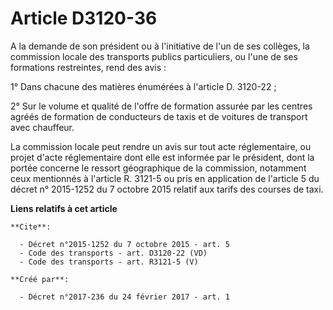 # Article D3120-36

A la demande de son président ou à l'initiative de l'un de ses collèges, la commission locale des transports publics
particuliers, ou l'une de ses formations restreintes, rend des avis : 

1° Dans chacune des matières énumérées à l'article D. 3120-22 ; 

2° Sur le volume et qualité de l'offre de formation assurée par les centres agréés de formation de conducteurs de taxis et de
voitures de transport avec chauffeur. 

La commission locale peut rendre un avis sur tout acte réglementaire, ou projet d'acte réglementaire dont elle est informée
par le président, dont la portée concerne le ressort géographique de la commission, notamment ceux mentionnés à l'article R.
3121-5 ou pris en application de l'article 5 du décret n° 2015-1252 du 7 octobre 2015 relatif aux tarifs des courses de taxi.

**Liens relatifs à cet article**

	**Cite**:

	  - Décret n°2015-1252 du 7 octobre 2015 - art. 5
	  - Code des transports - art. D3120-22 (VD)
	  - Code des transports - art. R3121-5 (V)

	**Créé par**:

	  - Décret n°2017-236 du 24 février 2017 - art. 1

